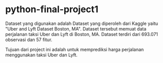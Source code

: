 # python-final-project1

Dataset yang digunakan adalah Dataset yang diperoleh dari Kaggle yaitu "Uber and Lyft Dataset Boston, MA". Dataset tersebut memuat data perjalanan taksi Uber dan Lyft di Boston, MA. Dataset terdiri dari 693.071 observasi dan 57 fitur.

Tujuan dari project ini adalah untuk memprediksi harga perjalanan menggunakan taksi Uber dan Lyft.
